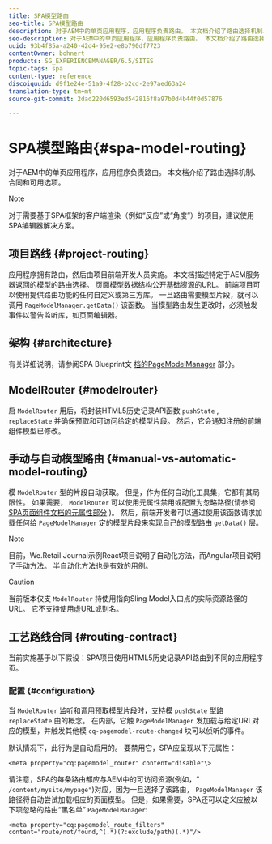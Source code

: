 ```yaml
---
title: SPA模型路由
seo-title: SPA模型路由
description: 对于AEM中的单页应用程序，应用程序负责路由。 本文档介绍了路由选择机制、合同和可用选项。
seo-description: 对于AEM中的单页应用程序，应用程序负责路由。 本文档介绍了路由选择机制、合同和可用选项。
uuid: 93b4f85a-a240-42d4-95e2-e8b790df7723
contentOwner: bohnert
products: SG_EXPERIENCEMANAGER/6.5/SITES
topic-tags: spa
content-type: reference
discoiquuid: d9f1e24e-51a9-4f28-b2cd-2e97aed63a24
translation-type: tm+mt
source-git-commit: 2dad220d6593ed542816f8a97b0d4b44f0d57876

---
```



# SPA模型路由{#spa-model-routing}

对于AEM中的单页应用程序，应用程序负责路由。 本文档介绍了路由选择机制、合同和可用选项。

>[!NOTE]
>
>对于需要基于SPA框架的客户端渲染（例如“反应”或“角度”）的项目，建议使用SPA编辑器解决方案。

## 项目路线 {#project-routing}

应用程序拥有路由，然后由项目前端开发人员实施。 本文档描述特定于AEM服务器返回的模型的路由选择。 页面模型数据结构公开基础资源的URL。 前端项目可以使用提供路由功能的任何自定义或第三方库。 一旦路由需要模型片段，就可以调用 `PageModelManager.getData()` 该函数。 当模型路由发生更改时，必须触发事件以警告监听库，如页面编辑器。

## 架构 {#architecture}

有关详细说明，请参阅SPA Blueprint文 [档的PageModelManager](/help/sites-developing/spa-blueprint.md#pagemodelmanager) 部分。

## ModelRouter {#modelrouter}

启 `ModelRouter` 用后，将封装HTML5历史记录API函数 `pushState` , `replaceState` 并确保预取和可访问给定的模型片段。 然后，它会通知注册的前端组件模型已修改。

## 手动与自动模型路由 {#manual-vs-automatic-model-routing}

模 `ModelRouter` 型的片段自动获取。 但是，作为任何自动化工具集，它都有其局限性。 如果需要， `ModelRouter` 可以使用元属性禁用或配置为忽略路径(请参阅 [SPA页面组件文档的元属性部分](/help/sites-developing/spa-page-component.md) )。 然后，前端开发者可以通过使用该函数请求加载任何给 `PageModelManager` 定的模型片段来实现自己的模型路由 `getData()` 层。

>[!NOTE]
>
>目前，We.Retail Journal示例React项目说明了自动化方法，而Angular项目说明了手动方法。 半自动化方法也是有效的用例。

>[!CAUTION]
>
>当前版本仅支 `ModelRouter` 持使用指向Sling Model入口点的实际资源路径的URL。 它不支持使用虚URL或别名。

## 工艺路线合同 {#routing-contract}

当前实施基于以下假设：SPA项目使用HTML5历史记录API路由到不同的应用程序页。

### 配置 {#configuration}

当 `ModelRouter` 监听和调用预取模型片段时，支持模 `pushState` 型路 `replaceState` 由的概念。 在内部，它触 `PageModelManager` 发加载与给定URL对应的模型，并触发其他模 `cq-pagemodel-route-changed` 块可以侦听的事件。

默认情况下，此行为是自动启用的。 要禁用它，SPA应呈现以下元属性：

```
<meta property="cq:pagemodel_router" content="disable"\>
```

请注意，SPA的每条路由都应与AEM中的可访问资源(例如，“ `/content/mysite/mypage"`)对应，因为一旦选择了该路由， `PageModelManager` 该路径将自动尝试加载相应的页面模型。 但是，如果需要，SPA还可以定义应被以下项忽略的路由“黑名单” `PageModelManager`:

```
<meta property="cq:pagemodel_route_filters" content="route/not/found,^(.*)(?:exclude/path)(.*)"/>
```
